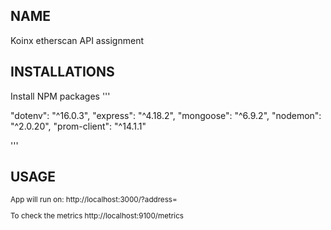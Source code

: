 ## NAME
Koinx etherscan API assignment


## INSTALLATIONS
Install NPM packages
'''

"dotenv": "^16.0.3",
"express": "^4.18.2",
"mongoose": "^6.9.2",
"nodemon": "^2.0.20",
"prom-client": "^14.1.1"

'''

## USAGE
<sub>
App will run on:
http://localhost:3000/?address=<transaction_adress>

To check the metrics
http://localhost:9100/metrics
</sub>
